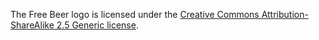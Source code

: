The Free Beer logo is licensed under the [Creative Commons Attribution-ShareAlike 2.5 Generic license](https://creativecommons.org/licenses/by-sa/2.5/).
